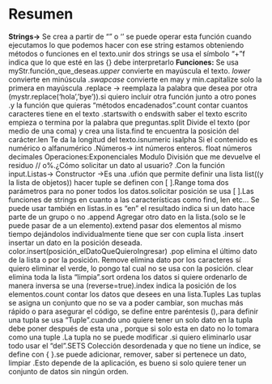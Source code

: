 # Resumen
**Strings->** Se crea a partir de “” o ‘’ se puede operar esta función cuando ejecutamos lo que podemos hacer con ese string estamos obteniendo métodos o funciones en el texto.unir dos strings se usa el símbolo “+”f indica que lo que esté en las {} debe interpretarlo 
**Funciones:** Se usa myStr.función_que_deseas.*upper* convierte en mayúscula el texto. *lower* convierte en minúscula .*swapcase* convierte en may y min.capitalize solo la primera en mayúscula .replace -> reemplaza la palabra que desea por otra (mystr.replace(‘hola’,’bye’)).si quiero incluir otra función junto a otro pones .y la función que quieras “métodos encadenados”.count contar cuantos caracteres tiene en el texto .startswith o endswith saber el texto escrito empieza o termina por la palabra que preguntas.split Divide el texto (por medio de una coma) y crea una lista.find te encuentra la posición del carácter.len Te da la longitud del texto.isnumeric isalpha Si el contenido es numérico o alfanumérico .Números-> int  números enteros.                    float números decimales 
Operaciones:Exponenciales Modulo División que me devuelve el residuo // o%.¿Cómo solicitar un dato al usuario? .Con la función input.Listas-> Constructor ->Es una .ufión que permite definir una lista list((y la lista de objetos)) hacer tuple se definen con [ ].Range toma dos parámetros para no poner todos los datos.solicitar posición se usa [ ].Las funciones de strings en cuanto a las características como find, len etc… Se puede usar también en listas.in es “en” el resultado indica si un dato hace parte de un grupo o no .append Agregar otro dato en la lista.(solo se le puede pasar de a un elemento).extend pasar dos elementos al mismo tiempo dejándolos individualmente tiene que ser con cupla lista .insert insertar un dato en la posición deseada. color.insert(posición_elDatoQueQuieroIngresar) .pop elimina el último dato de la lista o por la posición. Remove elimina dato por los caracteres sí quiero eliminar el verde, lo pongo tal cual no se usa con la posición. clear elimina toda la lista “limpia”.sort ordena los datos si quiere ordenarlo de manera inversa se una (reverse=true).index indica la posición de los elementos.count contar los datos que desees en una lista.Tuples Las tuplas se asigna un conjunto que no se va a poder cambiar, son muchas más rápido o para asegurar el código, se define entre paréntesis (),.para definir una tupla se usa “Tuple”.cuando uno quiere tener un solo dato en la tupla debe poner después de esta una , porque si solo esta en dato no lo tomara como una tuple .La tupla no se puede modificar .si quiero eliminarlo usar todo usar el “del”.SETS Colección desordenada y que no tiene un índice, se define con { }.se puede adicionar, remover, saber si pertenece un dato, limpiar .Esto depende de la aplicación, es bueno si solo quiere tener un conjunto de datos sin ningún orden.
